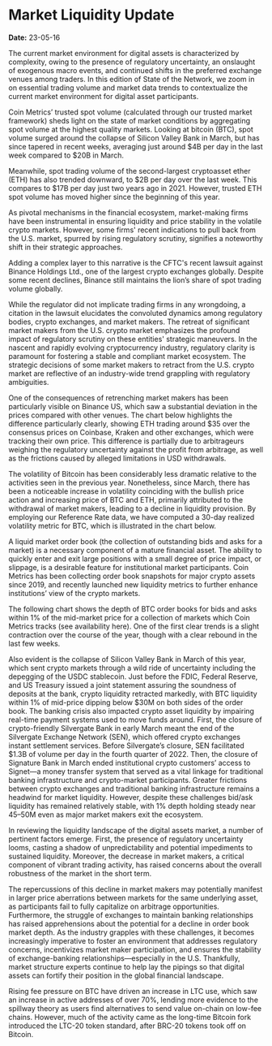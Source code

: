 # Market Liquidity Update

**Date:** 23-05-16

The current market environment for digital assets is characterized by complexity, owing to the presence of regulatory uncertainty, an onslaught of exogenous macro events, and continued shifts in the preferred exchange venues among traders. In this edition of State of the Network, we zoom in on essential trading volume and market data trends to contextualize the current market environment for digital asset participants.

Coin Metrics’ trusted spot volume (calculated through our trusted market framework) sheds light on the state of market conditions by aggregating spot volume at the highest quality markets. Looking at bitcoin (BTC), spot volume surged around the collapse of Silicon Valley Bank in March, but has since tapered in recent weeks, averaging just around $4B per day in the last week compared to $20B in March.

Meanwhile, spot trading volume of the second-largest cryptoasset ether (ETH) has also trended downward, to $2B per day over the last week. This compares to $17B per day just two years ago in 2021. However, trusted ETH spot volume has moved higher since the beginning of this year.

As pivotal mechanisms in the financial ecosystem, market-making firms have been instrumental in ensuring liquidity and price stability in the volatile crypto markets. However, some firms' recent indications to pull back from the U.S. market, spurred by rising regulatory scrutiny, signifies a noteworthy shift in their strategic approaches.

Adding a complex layer to this narrative is the CFTC's recent lawsuit against Binance Holdings Ltd., one of the largest crypto exchanges globally. Despite some recent declines, Binance still maintains the lion’s share of spot trading volume globally.

While the regulator did not implicate trading firms in any wrongdoing, a citation in the lawsuit elucidates the convoluted dynamics among regulatory bodies, crypto exchanges, and market makers. The retreat of significant market makers from the U.S. crypto market emphasizes the profound impact of regulatory scrutiny on these entities' strategic maneuvers. In the nascent and rapidly evolving cryptocurrency industry, regulatory clarity is paramount for fostering a stable and compliant market ecosystem. The strategic decisions of some market makers to retract from the U.S. crypto market are reflective of an industry-wide trend grappling with regulatory ambiguities.

One of the consequences of retrenching market makers has been particularly visible on Binance US, which saw a substantial deviation in the prices compared with other venues. The chart below highlights the difference particularly clearly, showing ETH trading around $35 over the consensus prices on Coinbase, Kraken and other exchanges, which were tracking their own price. This difference is partially due to arbitrageurs weighing the regulatory uncertainty against the profit from arbitrage, as well as the frictions caused by alleged limitations in USD withdrawals.

The volatility of Bitcoin has been considerably less dramatic relative to the activities seen in the previous year. Nonetheless, since March, there has been a noticeable increase in volatility coinciding with the bullish price action and increasing price of BTC and ETH, primarily attributed to the withdrawal of market makers, leading to a decline in liquidity provision. By employing our Reference Rate data, we have computed a 30-day realized volatility metric for BTC, which is illustrated in the chart below.

A liquid market order book (the collection of outstanding bids and asks for a market) is a necessary component of a mature financial asset. The ability to quickly enter and exit large positions with a small degree of price impact, or slippage, is a desirable feature for institutional market participants. Coin Metrics has been collecting order book snapshots for major crypto assets since 2019, and recently launched new liquidity metrics to further enhance institutions’ view of the crypto markets.

The following chart shows the depth of BTC order books for bids and asks within 1% of the mid-market price for a collection of markets which Coin Metrics tracks (see availability here). One of the first clear trends is a slight contraction over the course of the year, though with a clear rebound in the last few weeks.

Also evident is the collapse of Silicon Valley Bank in March of this year, which sent crypto markets through a wild ride of uncertainty including the depegging of the USDC stablecoin. Just before the FDIC, Federal Reserve, and US Treasury issued a joint statement assuring the soundness of deposits at the bank, crypto liquidity retracted markedly, with BTC liquidity within 1% of mid-price dipping below $30M on both sides of the order book. The banking crisis also impacted crypto asset liquidity by impairing real-time payment systems used to move funds around. First, the closure of crypto-friendly Silvergate Bank in early March meant the end of the Silvergate Exchange Network (SEN), which offered crypto exchanges instant settlement services. Before Silvergate’s closure, SEN facilitated $1.3B of volume per day in the fourth quarter of 2022. Then, the closure of Signature Bank in March ended institutional crypto customers’ access to Signet—a money transfer system that served as a vital linkage for traditional banking infrastructure and crypto-market participants. Greater frictions between crypto exchanges and traditional banking infrastructure remains a headwind for market liquidity. However, despite these challenges bid/ask liquidity has remained relatively stable, with 1% depth holding steady near $45–$50M even as major market makers exit the ecosystem.

In reviewing the liquidity landscape of the digital assets market, a number of pertinent factors emerge. First, the presence of regulatory uncertainty looms, casting a shadow of unpredictability and potential impediments to sustained liquidity. Moreover, the decrease in market makers, a critical component of vibrant trading activity, has raised concerns about the overall robustness of the market in the short term.

The repercussions of this decline in market makers may potentially manifest in larger price aberrations between markets for the same underlying asset, as participants fail to fully capitalize on arbitrage opportunities. Furthermore, the struggle of exchanges to maintain banking relationships has raised apprehensions about the potential for a decline in order book market depth. As the industry grapples with these challenges, it becomes increasingly imperative to foster an environment that addresses regulatory concerns, incentivizes market maker participation, and ensures the stability of exchange-banking relationships—especially in the U.S. Thankfully, market structure experts continue to help lay the pipings so that digital assets can fortify their position in the global financial landscape.

Rising fee pressure on BTC have driven an increase in LTC use, which saw an increase in active addresses of over 70%, lending more evidence to the spillway theory as users find alternatives to send value on-chain on low-fee chains. However, much of the activity came as the long-time Bitcoin fork introduced the LTC-20 token standard, after BRC-20 tokens took off on Bitcoin.